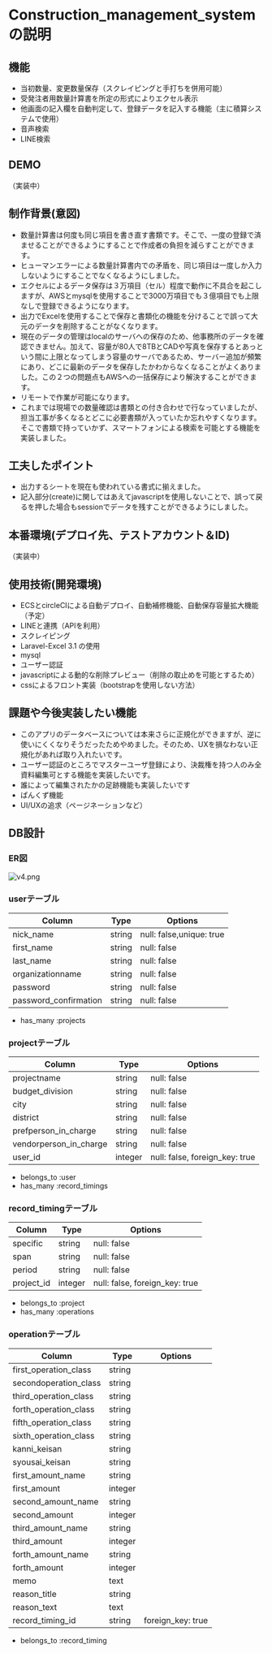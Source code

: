 # Construction_management_system の説明

## 機能

- 当初数量、変更数量保存（スクレイピングと手打ちを併用可能）
- 受発注者用数量計算書を所定の形式によりエクセル表示
- 他画面の記入欄を自動判定して、登録データを記入する機能（主に積算システムで使用）
- 音声検索
- LINE検索


## DEMO
（実装中）


## 制作背景(意図)
- 数量計算書は何度も同じ項目を書き直す書類です。そこで、一度の登録で済ませることができるようにすることで作成者の負担を減らすことができます。
- ヒューマンエラーによる数量計算書内での矛盾を、同じ項目は一度しか入力しないようにすることでなくなるようにしました。
- エクセルによるデータ保存は３万項目（セル）程度で動作に不具合を起こしますが、AWSとmysqlを使用することで3000万項目でも３億項目でも上限なしで登録できるようになります。
- 出力でExcelを使用することで保存と書類化の機能を分けることで誤って大元のデータを削除することがなくなります。
- 現在のデータの管理はlocalのサーバへの保存のため、他事務所のデータを確認できません。加えて、容量が80人で8TBとCADや写真を保存するとあっという間に上限となってしまう容量のサーバであるため、サーバー追加が頻繁にあり、どこに最新のデータを保存したかわからなくなることがよくありました。この２つの問題点もAWSへの一括保存により解決することができます。
- リモートで作業が可能になります。
- これまでは現場での数量確認は書類との付き合わせで行なっていましたが、担当工事が多くなるとどこに必要書類が入っていたか忘れやすくなります。そこで書類で持っていかず、スマートフォンによる検索を可能とする機能を実装しました。


## 工夫したポイント
- 出力するシートを現在も使われている書式に揃えました。
- 記入部分(create)に関してはあえてjavascriptを使用しないことで、誤って戻るを押した場合もsessionでデータを残すことができるようにしました。


## 本番環境(デプロイ先、テストアカウント＆ID)
（実装中）


## 使用技術(開発環境)
- ECSとcircleCIによる自動デプロイ、自動補修機能、自動保存容量拡大機能（予定）
- LINEと連携（APIを利用）
- スクレイピング
- Laravel-Excel 3.1 の使用
- mysql
- ユーザー認証
- javascriptによる動的な削除プレビュー（削除の取止めを可能とするため）
- cssによるフロント実装（bootstrapを使用しない方法）


## 課題や今後実装したい機能
- このアプリのデータベースについては本来さらに正規化ができますが、逆に使いにくくなりそうだったためやめました。そのため、UXを損なわない正規化があれば取り入れたいです。
- ユーザー認証のところでマスターユーザ登録により、決裁権を持つ人のみ全資料編集可とする機能を実装したいです。
- 誰によって編集されたかの足跡機能も実装したいです
- ぱんくず機能
- UI/UXの追求（ページネーションなど）


## DB設計


### ER図
![v4.png](https://qiita-image-store.s3.ap-northeast-1.amazonaws.com/0/555157/90789d7a-c937-b450-b4f6-1541f2939860.png)


### userテーブル

|Column|Type|Options|
|------|----|-------|
|nick_name|string|null: false,unique: true|
|first_name|string|null: false|
|last_name|string|null: false|
|organizationname|string|null: false|
|password|string|null: false|
|password_confirmation|string|null: false|

- has_many :projects


### projectテーブル

|Column|Type|Options|
|------|----|-------|
|projectname|string|null: false|
|budget_division|string|null: false|
|city|string|null: false|
|district|string|null: false|
|prefperson_in_charge|string|null: false|
|vendorperson_in_charge|string|null: false|
|user_id|integer|null: false, foreign_key: true|

- belongs_to :user
- has_many :record_timings


### record_timingテーブル

|Column|Type|Options|
|------|----|-------|
|specific|string|null: false|
|span|string|null: false|
|period|string|null: false|
|project_id|integer|null: false, foreign_key: true|

- belongs_to :project
- has_many :operations


### operationテーブル

|Column|Type|Options|
|------|----|-------|
|first_operation_class|string||
|secondoperation_class|string||
|third_operation_class|string||
|forth_operation_class|string||
|fifth_operation_class|string||
|sixth_operation_class|string||
|kanni_keisan|string||
|syousai_keisan|string||
|first_amount_name|string||
|first_amount|integer||
|second_amount_name|string||
|second_amount|integer||
|third_amount_name|string||
|third_amount|integer||
|forth_amount_name|string||
|forth_amount|integer||
|memo|text||
|reason_title|string||
|reason_text|text||
|record_timing_id|string|foreign_key: true|

- belongs_to :record_timing

